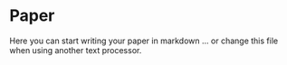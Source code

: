 # Paper


Here you can start writing your paper in markdown ... or change this file when using another text processor.
